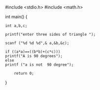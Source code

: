 #include <stdio.h>
#include <math.h>

int main()
{     
    
    int a,b,c;
    
    printf("enter three sides of triangle ");
    
    scanf ("%d %d %d",& a,&b,&c);
    
    if ((a*a)==((b*b)+(c*c)))
    printf("A is 90 degrees");
    else 
    printf ("a is not  90 degree");
    
        return 0;
}        
    


